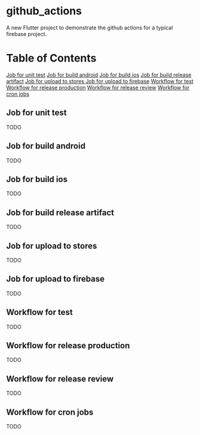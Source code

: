 # github_actions

A new Flutter project to demonstrate the github actions for a typical firebase project.

# Table of Contents

 [Job for unit test](#job-for-unit-test)
 [Job for build android](#job-for-build-android)
 [Job for build ios](#job-for-build-ios)
 [Job for build release artifact](#job-for-build-release-artifact)
 [Job for upload to stores ](#job-for-upload-to-stores )
 [Job for upload to firebase](#job-for-upload-to-firebase)
 [Workflow for test](#workflow-for-test)
 [Workflow for release production](#workflow-for-release-production)
 [Workflow for release review](#workflow-for-release-review)
 [Workflow for cron jobs](#workflow-for-cron-jobs)

## Job for unit test
TODO

## Job for build android
TODO

## Job for build ios
TODO

## Job for build release artifact
TODO

## Job for upload to stores 
TODO

## Job for upload to firebase
TODO

## Workflow for test
TODO

## Workflow for release production
TODO

## Workflow for release review
TODO

## Workflow for cron jobs
TODO